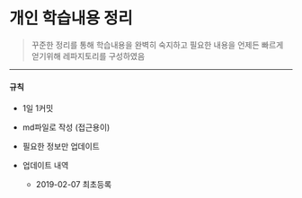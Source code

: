 # 개인 학습내용 정리
> 꾸준한 정리를 통해 학습내용을 완벽히 숙지하고 필요한 내용을 언제든 빠르게 얻기위해 레파지토리를 구성하였음
---
#### 규칙
 - 1일 1커밋
 - md파일로 작성 (접근용이)
 - 필요한 정보만 업데이트

- 업데이트 내역
  * 2019-02-07 최초등록
